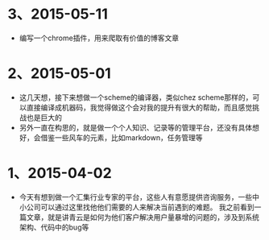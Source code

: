 # 3、2015-05-11
* 编写一个chrome插件，用来爬取有价值的博客文章

# 2、2015-05-01
* 这几天想，接下来想做一个scheme的编译器，类似chez scheme那样的，可以直接编译成机器码，我觉得做这个会对我的提升有很大的帮助，而且感觉挑战也是巨大的
* 另外一直在构思的，就是做一个个人知识、记录等的管理平台，还没有具体想好，会借鉴一些风车的元素，比如markdown，任务管理等

# 1、2015-04-02
* 今天有想到做一个汇集行业专家的平台，这些人有意愿提供咨询服务，一些中小公司可以通过这里找他他们需要的人来解决当前遇到的难题。
我之前看到一篇文章，就是讲青云是如何为他们客户解决用户量暴增的问题的，涉及到系统架构、代码中的bug等
